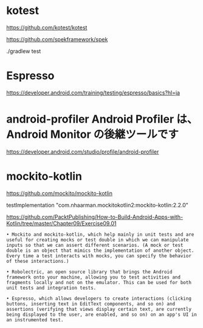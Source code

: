 # kotest
https://github.com/kotest/kotest

https://github.com/spekframework/spek

./gradlew test

# Espresso
https://developer.android.com/training/testing/espresso/basics?hl=ja

# android-profiler Android Profiler は、Android Monitor の後継ツールです
https://developer.android.com/studio/profile/android-profiler

# mockito-kotlin
https://github.com/mockito/mockito-kotlin

testImplementation "com.nhaarman.mockitokotlin2:mockito-kotlin:2.2.0"

https://github.com/PacktPublishing/How-to-Build-Android-Apps-with-Kotlin/tree/master/Chapter09/Exercise09.01

```
• Mockito and mockito-kotlin, which help mainly in unit tests and are useful for creating mocks or test double in which we can manipulate inputs so that we can assert different scenarios. (A mock or test double is an object that mimics the implementation of another object. Every time a test interacts with mocks, you can specify the behavior of these interactions.)

• Robolectric, an open source library that brings the Android framework onto your machine, allowing you to test activities and fragments locally and not on the emulator. This can be used for both unit tests and integration tests.

• Espresso, which allows developers to create interactions (clicking buttons, inserting text in EditText components, and so on) and assertions (verifying that views display certain text, are currently being displayed to the user, are enabled, and so on) on an app's UI in an instrumented test.
```
